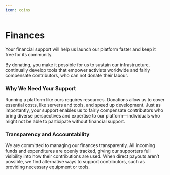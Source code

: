 ```yaml
---
icon: coins
---
```


# Finances

Your financial support will help us launch our platform faster and keep it free for its community.

By donating, you make it possible for us to sustain our infrastructure, continually develop tools that empower activists worldwide and fairly compensate contributors, who can not donate their labour.

### Why We Need Your Support

Running a platform like ours requires resources. Donations allow us to cover essential costs, like servers and tools, and speed up development. Just as importantly, your support enables us to fairly compensate contributors who bring diverse perspectives and expertise to our platform—individuals who might not be able to participate without financial support.

### Transparency and Accountability

We are committed to managing our finances transparently. All incoming funds and expenditures are openly tracked, giving our supporters full visibility into how their contributions are used. When direct payouts aren’t possible, we find alternative ways to support contributors, such as providing necessary equipment or tools.&#x20;
